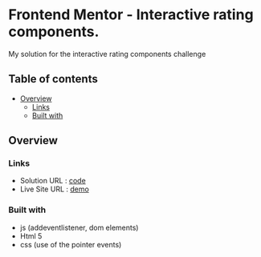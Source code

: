 # Frontend Mentor - Interactive rating components.

My solution for the interactive rating components challenge

## Table of contents
- [Overview](#overview)
  - [Links](#links)
  - [Built with](#built-with) 

## Overview

### Links

- Solution URL : [code](https://github.com/EtnoPolino/interactive_rating_component.git)
- Live Site URL : [demo]()

### Built with

- js (addeventlistener, dom elements)
- Html 5
- css (use of the pointer events)